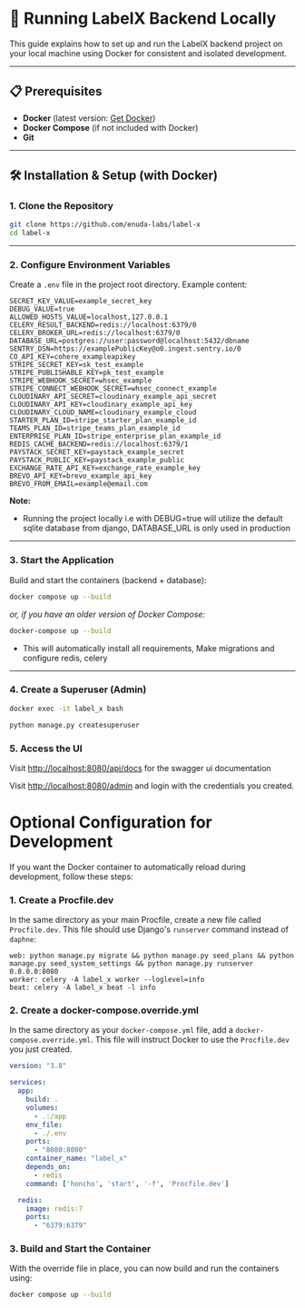 # 🚀 Running LabelX Backend Locally

This guide explains how to set up and run the LabelX backend project on your local machine using Docker for consistent and isolated development.

---

## 📋 Prerequisites

- **Docker** (latest version: [Get Docker](https://www.docker.com/products/docker-desktop/))
- **Docker Compose** (if not included with Docker)
- **Git**

---

## 🛠️ Installation & Setup (with Docker)

### 1. Clone the Repository

```bash
git clone https://github.com/enuda-labs/label-x
cd label-x
```

---

### 2. Configure Environment Variables

Create a `.env` file in the project root directory. Example content:



```
SECRET_KEY_VALUE=example_secret_key
DEBUG_VALUE=true
ALLOWED_HOSTS_VALUE=localhost,127.0.0.1
CELERY_RESULT_BACKEND=redis://localhost:6379/0
CELERY_BROKER_URL=redis://localhost:6379/0
DATABASE_URL=postgres://user:password@localhost:5432/dbname
SENTRY_DSN=https://examplePublicKey@o0.ingest.sentry.io/0
CO_API_KEY=cohere_exampleapikey
STRIPE_SECRET_KEY=sk_test_example
STRIPE_PUBLISHABLE_KEY=pk_test_example
STRIPE_WEBHOOK_SECRET=whsec_example
STRIPE_CONNECT_WEBHOOK_SECRET=whsec_connect_example
CLOUDINARY_API_SECRET=cloudinary_example_api_secret
CLOUDINARY_API_KEY=cloudinary_example_api_key
CLOUDINARY_CLOUD_NAME=cloudinary_example_cloud
STARTER_PLAN_ID=stripe_starter_plan_example_id
TEAMS_PLAN_ID=stripe_teams_plan_example_id
ENTERPRISE_PLAN_ID=stripe_enterprise_plan_example_id
REDIS_CACHE_BACKEND=redis://localhost:6379/1
PAYSTACK_SECRET_KEY=paystack_example_secret
PAYSTACK_PUBLIC_KEY=paystack_example_public
EXCHANGE_RATE_API_KEY=exchange_rate_example_key
BREVO_API_KEY=brevo_example_api_key
BREVO_FROM_EMAIL=example@email.com
```

**Note:** 
- Running the project locally i.e with DEBUG=true will utilize the default sqlite database from django, DATABASE_URL is only used in production
---

### 3. Start the Application

Build and start the containers (backend + database):

```bash
docker compose up --build
```
*or, if you have an older version of Docker Compose:*
```bash
docker-compose up --build
```

- This will automatically install all requirements, Make migrations and configure redis, celery



---

### 4. Create a Superuser (Admin)

```bash
docker exec -it label_x bash

python manage.py createsuperuser
```



### 5. Access the UI

Visit [http://localhost:8080/api/docs](http://localhost:8080/api/docs) for the swagger ui documentation

Visit [http://localhost:8080/admin](http://localhost:8080/admin) and login with the credentials you created.



# Optional Configuration for Development

If you want the Docker container to automatically reload during development, follow these steps:

### 1. Create a Procfile.dev
In the same directory as your main Procfile, create a new file called `Procfile.dev`. This file should use Django's `runserver` command instead of `daphne`:

```
web: python manage.py migrate && python manage.py seed_plans && python manage.py seed_system_settings && python manage.py runserver 0.0.0.0:8080
worker: celery -A label_x worker --loglevel=info
beat: celery -A label_x beat -l info

```

### 2. Create a docker-compose.override.yml
In the same directory as your `docker-compose.yml` file, add a `docker-compose.override.yml`. This file will instruct Docker to use the `Procfile.dev` you just created.

```yml
version: "3.8"

services:
  app:
    build: .
    volumes:
      - .:/app
    env_file:
      - ./.env
    ports:
      - "8080:8080"
    container_name: "label_x"
    depends_on:
      - redis
    command: ['honcho', 'start', '-f', 'Procfile.dev']

  redis:
    image: redis:7
    ports:
      - "6379:6379"
```

### 3. Build and Start the Container
With the override file in place, you can now build and run the containers using:

```bash
docker compose up --build
```




